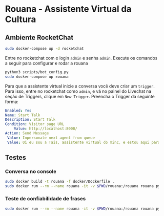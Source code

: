 # Rouana - Assistente Virtual da Cultura


## Ambiente RocketChat

```sh
sudo docker-compose up -d rocketchat
```

Entre no rocketchat com o login `admin` e senha `admin`. Execute os comandos
a seguir para configurar e rodar a rouana

```sh
python3 scripts/bot_config.py
sudo docker-compose up rouana
```

Para que a assistente virtual inicie a conversa você deve criar um `trigger`.
Para isso, entre no rocketchat como `admin`, e vá no painel do Livechat na
seção de Triggers, clique em `New Trigger`. Preencha o Trigger da seguinte forma:

```yaml
Enabled: Yes
Name: Start Talk
Description: Start Talk
Condition: Visitor page URL
    Value: http://localhost:8000/
Action: Send Message
 Value: Impersonate next agent from queue
 Value: Oi eu sou a Taís, assistente virtual do minc, e estou aqui para te ajudar a esclarecer dúvidas sobre a Lei Rouanet, posso também solucionar problemas de proposta e projeto
```


## Testes

### Conversa no console

```sh
sudo docker build -t rouana -f docker/Dockerfile .
sudo docker run --rm --name rouana -it -v $PWD/rouana:/rouana rouana python train.py
```

### Teste de confiabilidade de frases

```sh
sudo docker run --rm --name rouana -it -v $PWD/rouana:/rouana rouana python confidence.py
```

